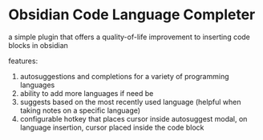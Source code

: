 # Obsidian Code Language Completer

a simple plugin that offers a quality-of-life improvement to inserting code blocks in obsidian

features:

1. autosuggestions and completions for a variety of programming languages
2. ability to add more languages if need be
3. suggests based on the most recently used language (helpful when taking notes on a specific language)
4. configurable hotkey that places cursor inside autosuggest modal, on language insertion, cursor placed inside the code block
